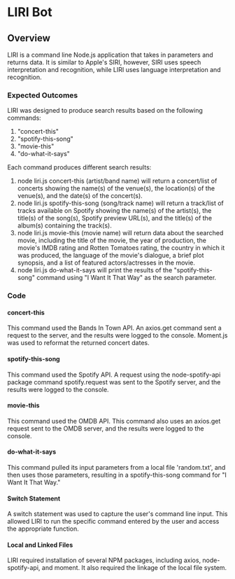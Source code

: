 # LIRI Bot

## Overview

LIRI is a command line Node.js application that takes in parameters and returns data. It is similar to Apple's SIRI, however, SIRI uses speech interpretation and recognition, while LIRI uses language interpretation and recognition.

### Expected Outcomes

LIRI was designed to produce search results based on the following commands:

1. "concert-this"
2. "spotify-this-song"
3. "movie-this"
4. "do-what-it-says"

Each command produces different search results:

1. node liri.js concert-this (artist/band name) will return a concert/list of concerts showing the name(s) of the venue(s), the location(s) of the venue(s), and the date(s) of the concert(s).
2. node liri.js spotify-this-song (song/track name) will return a track/list of tracks available on Spotify showing the name(s) of the artist(s), the title(s) of the song(s), Spotify preview URL(s), and the title(s) of the album(s) containing the track(s).
3. node liri.js movie-this (movie name) will return data about the searched movie, including the title of the movie, the year of production, the movie's IMDB rating and Rotten Tomatoes rating, the country in which it was produced, the language of the movie's dialogue, a brief plot synopsis, and a list of featured actors/actresses in the movie.
4. node liri.js do-what-it-says will print the results of the "spotify-this-song" command using "I Want It That Way" as the search parameter.

### Code

#### concert-this

This command used the Bands In Town API. An axios.get command sent a request to the server, and the results were logged to the console. Moment.js was used to reformat the returned concert dates.

#### spotify-this-song

This command used the Spotify API. A request using the node-spotify-api package command spotify.request was sent to the Spotify server, and the results were logged to the console.

#### movie-this

This command used the OMDB API. This command also uses an axios.get request sent to the OMDB server, and the results were logged to the console.

#### do-what-it-says

This command pulled its input parameters from a local file 'random.txt', and then uses those parameters, resulting in a spotify-this-song command for "I Want It That Way."

#### Switch Statement

A switch statement was used to capture the user's command line input. This allowed LIRI to run the specific command entered by the user and access the appropriate function.

#### Local and Linked Files

LIRI required installation of several NPM packages, including axios, node-spotify-api, and moment. It also required the linkage of the local file system.